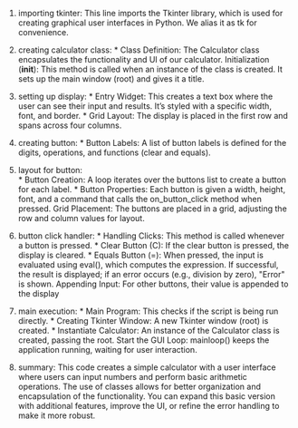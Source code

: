 1. importing tkinter: This line imports the Tkinter library, which is used for creating graphical user interfaces in Python. We alias it as tk for convenience.

2. creating calculator class:
              * Class Definition:
                         The Calculator class encapsulates the functionality and UI of our calculator.
                         Initialization (__init__): This method is called when an instance of the class is created. It sets up the main window (root) and gives it a title.

3. setting up display: 
        * Entry Widget:
                This creates a text box where the user can see their input and results. It’s styled with a specific width, font, and border.
         * Grid Layout:
                    The display is placed in the first row and spans across four columns.

4. creating button: 
           * Button Labels: 
                     A list of button labels is defined for the digits, operations, and functions (clear and equals).

5. layout for button:  
           * Button Creation:
                        A loop iterates over the buttons list to create a button for each label.
           * Button Properties:
                        Each button is given a width, height, font, and a command that calls the on_button_click method when pressed.
                        Grid Placement: The buttons are placed in a grid, adjusting the row and column values for layout.

6. button click handler:
                   * Handling Clicks:
                             This method is called whenever a button is pressed.
                   * Clear Button (C):
                             If the clear button is pressed, the display is cleared.
                   * Equals Button (=):
                              When pressed, the input is evaluated using eval(), which computes the expression. If successful, the result is displayed; if an error occurs (e.g., division by zero), "Error" is shown.
                              Appending Input: For other buttons, their value is appended to the display
7. main execution:
             * Main Program:
                      This checks if the script is being run directly.
            * Creating Tkinter Window:
                           A new Tkinter window (root) is created.
            * Instantiate Calculator:
                         An instance of the Calculator class is created, passing the root.
                         Start the GUI Loop: mainloop() keeps the application running, waiting for user interaction.
8. summary:
         This code creates a simple calculator with a user interface where users can input numbers and perform basic arithmetic operations.
         The use of classes allows for better organization and encapsulation of the functionality.
         You can expand this basic version with additional features, improve the UI, or refine the error handling to make it more robust.           
   
   
   
      

                     

